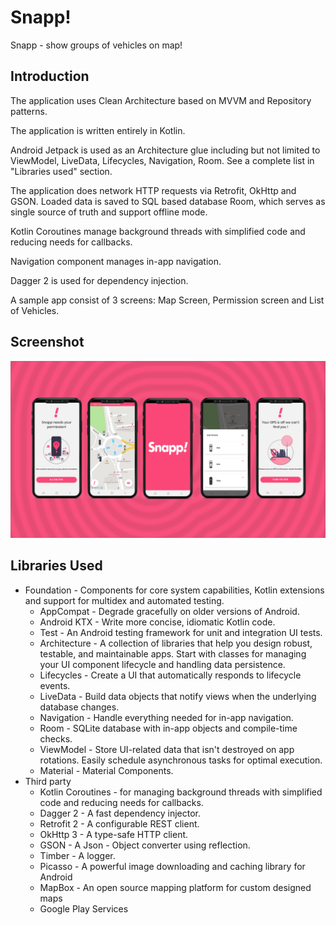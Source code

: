 Snapp!
=========================

Snapp - show groups of vehicles on map!


Introduction
------------

The application uses Clean Architecture based on MVVM and Repository patterns.

The application is written entirely in Kotlin.

Android Jetpack is used as an Architecture glue including but not limited to ViewModel, LiveData,
Lifecycles, Navigation, Room. See a complete list in "Libraries used" section.

The application does network HTTP requests via Retrofit, OkHttp and GSON. Loaded data is saved to
SQL based database Room, which serves as single source of truth and support offline mode.

Kotlin Coroutines manage background threads with simplified code and reducing needs for callbacks.

Navigation component manages in-app navigation.

Dagger 2 is used for dependency injection.

A sample app consist of 3 screens: Map Screen, Permission screen and List of Vehicles.

Screenshot
-----------

![group_screenshots](screenshots/group_screenshots.jpg "Group Screenshots")

Libraries Used
--------------
* Foundation - Components for core system capabilities, Kotlin extensions and support for
  multidex and automated testing.
  * AppCompat - Degrade gracefully on older versions of Android.
  * Android KTX - Write more concise, idiomatic Kotlin code.
  * Test - An Android testing framework for unit and integration UI tests.
  * Architecture - A collection of libraries that help you design robust, testable, and
  maintainable apps. Start with classes for managing your UI component lifecycle and handling data
  persistence.
  * Lifecycles - Create a UI that automatically responds to lifecycle events.
  * LiveData - Build data objects that notify views when the underlying database changes.
  * Navigation - Handle everything needed for in-app navigation.
  * Room - SQLite database with in-app objects and compile-time checks.
  * ViewModel - Store UI-related data that isn't destroyed on app rotations. Easily schedule
     asynchronous tasks for optimal execution.
  * Material - Material Components.
* Third party
  * Kotlin Coroutines - for managing background threads with simplified code
     and reducing needs for callbacks.
  * Dagger 2 - A fast dependency injector.
  * Retrofit 2 - A configurable REST client.
  * OkHttp 3 - A type-safe HTTP client.
  * GSON - A Json - Object converter using reflection.
  * Timber - A logger.
  * Picasso - A powerful image downloading and caching library for Android
  * MapBox - An open source mapping platform for custom designed maps
  * Google Play Services